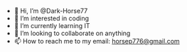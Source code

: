 - 👋 Hi, I’m @Dark-Horse77
- 👀 I’m interested in coding
- 🌱 I’m currently learning IT
- 💞️ I’m looking to collaborate on anything
- 📫 How to reach me to my email: horsep776@gmail.com

<!---
Dark-Horse77/Dark-Horse77 is a ✨ special ✨ repository because its `README.md` (this file) appears on your GitHub profile.
You can click the Preview link to take a look at your changes.
--->
